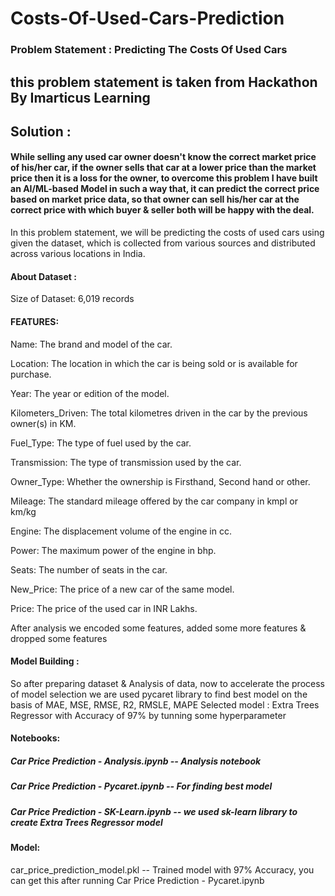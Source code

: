# Costs-Of-Used-Cars-Prediction

### Problem Statement : Predicting The Costs Of Used Cars
## this problem statement is taken from Hackathon By Imarticus Learning

## Solution :
#### While selling any used car owner doesn't know the correct market price of his/her car, if the owner sells that car at a lower price than the market price then it is a loss for the owner, to overcome this problem I have built an AI/ML-based Model in such a way that, it can predict the correct price based on market price data, so that owner can sell his/her car at the correct price with which buyer & seller both will be happy with the deal.



In this problem statement, we will be predicting the costs of used cars using given the dataset, which is collected from various sources and distributed across various locations in India.

#### About Dataset :

Size of Dataset: 6,019 records

#### FEATURES:

Name: The brand and model of the car.

Location: The location in which the car is being sold or is available for purchase.

Year: The year or edition of the model.

Kilometers_Driven: The total kilometres driven in the car by the previous owner(s) in KM.

Fuel_Type: The type of fuel used by the car.

Transmission: The type of transmission used by the car.

Owner_Type: Whether the ownership is Firsthand, Second hand or other.

Mileage: The standard mileage offered by the car company in kmpl or km/kg

Engine: The displacement volume of the engine in cc.

Power: The maximum power of the engine in bhp.

Seats: The number of seats in the car.

New_Price: The price of a new car of the same model.

Price: The price of the used car in INR Lakhs.

After analysis we encoded some features, added some more features & dropped some features

#### Model Building :
So after preparing dataset & Analysis of data, now to accelerate the process of model selection we are used pycaret library to find best model on the basis of MAE, MSE, RMSE, R2, RMSLE, MAPE
Selected model : Extra Trees Regressor with Accuracy of 97% by tunning some hyperparameter

#### Notebooks:
##### Car Price Prediction - Analysis.ipynb  -- Analysis notebook
##### Car Price Prediction - Pycaret.ipynb  -- For finding best model
##### Car Price Prediction - SK-Learn.ipynb  -- we used sk-learn library to create Extra Trees Regressor model

#### Model:
car_price_prediction_model.pkl  --  Trained model with 97% Accuracy, you can get this after running Car Price Prediction - Pycaret.ipynb
